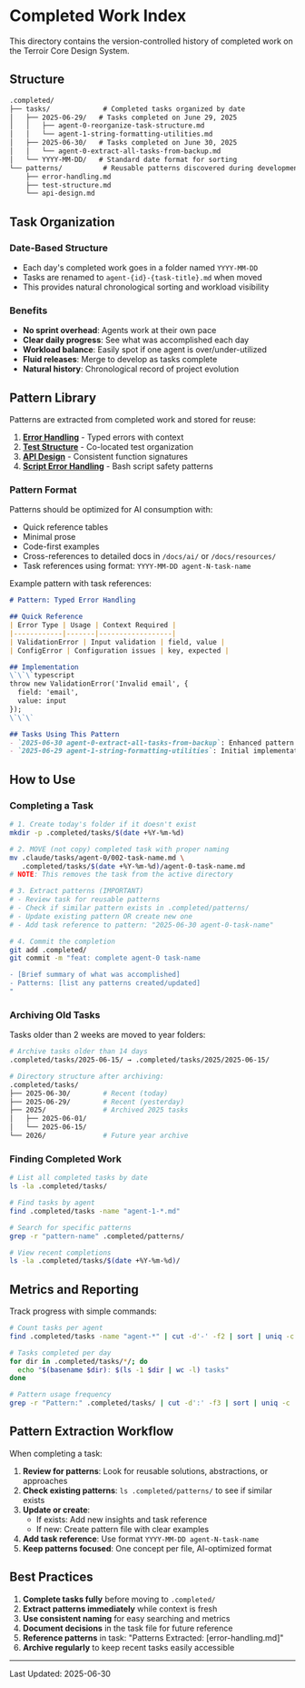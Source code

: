# Completed Work Index

This directory contains the version-controlled history of completed work on the Terroir Core Design System.

## Structure

```markdown
.completed/
├── tasks/             # Completed tasks organized by date
│   ├── 2025-06-29/   # Tasks completed on June 29, 2025
│   │   ├── agent-0-reorganize-task-structure.md
│   │   └── agent-1-string-formatting-utilities.md
│   ├── 2025-06-30/   # Tasks completed on June 30, 2025
│   │   └── agent-0-extract-all-tasks-from-backup.md
│   └── YYYY-MM-DD/   # Standard date format for sorting
└── patterns/          # Reusable patterns discovered during development
    ├── error-handling.md
    ├── test-structure.md
    └── api-design.md
```

## Task Organization

### Date-Based Structure
- Each day's completed work goes in a folder named `YYYY-MM-DD`
- Tasks are renamed to `agent-{id}-{task-title}.md` when moved
- This provides natural chronological sorting and workload visibility

### Benefits
- **No sprint overhead**: Agents work at their own pace
- **Clear daily progress**: See what was accomplished each day
- **Workload balance**: Easily spot if one agent is over/under-utilized
- **Fluid releases**: Merge to develop as tasks complete
- **Natural history**: Chronological record of project evolution

## Pattern Library

Patterns are extracted from completed work and stored for reuse:

1. **[Error Handling](./patterns/error-handling.md)** - Typed errors with context
2. **[Test Structure](./patterns/test-structure.md)** - Co-located test organization
3. **[API Design](./patterns/api-design.md)** - Consistent function signatures
4. **[Script Error Handling](./patterns/script-error-handling.md)** - Bash script safety patterns

### Pattern Format
Patterns should be optimized for AI consumption with:
- Quick reference tables
- Minimal prose
- Code-first examples
- Cross-references to detailed docs in `/docs/ai/` or `/docs/resources/`
- Task references using format: `YYYY-MM-DD agent-N-task-name`

Example pattern with task references:
```markdown
# Pattern: Typed Error Handling

## Quick Reference
| Error Type | Usage | Context Required |
|------------|-------|------------------|
| ValidationError | Input validation | field, value |
| ConfigError | Configuration issues | key, expected |

## Implementation
\`\`\`typescript
throw new ValidationError('Invalid email', { 
  field: 'email', 
  value: input 
});
\`\`\`

## Tasks Using This Pattern
- `2025-06-30 agent-0-extract-all-tasks-from-backup`: Enhanced pattern with context
- `2025-06-29 agent-1-string-formatting-utilities`: Initial implementation
```

## How to Use

### Completing a Task

```bash
# 1. Create today's folder if it doesn't exist
mkdir -p .completed/tasks/$(date +%Y-%m-%d)

# 2. MOVE (not copy) completed task with proper naming
mv .claude/tasks/agent-0/002-task-name.md \
   .completed/tasks/$(date +%Y-%m-%d)/agent-0-task-name.md
# NOTE: This removes the task from the active directory

# 3. Extract patterns (IMPORTANT)
# - Review task for reusable patterns
# - Check if similar pattern exists in .completed/patterns/
# - Update existing pattern OR create new one
# - Add task reference to pattern: "2025-06-30 agent-0-task-name"

# 4. Commit the completion
git add .completed/
git commit -m "feat: complete agent-0 task-name

- [Brief summary of what was accomplished]
- Patterns: [list any patterns created/updated]
"
```

### Archiving Old Tasks

Tasks older than 2 weeks are moved to year folders:

```bash
# Archive tasks older than 14 days
.completed/tasks/2025-06-15/ → .completed/tasks/2025/2025-06-15/

# Directory structure after archiving:
.completed/tasks/
├── 2025-06-30/        # Recent (today)
├── 2025-06-29/        # Recent (yesterday)
├── 2025/              # Archived 2025 tasks
│   ├── 2025-06-01/
│   └── 2025-06-15/
└── 2026/              # Future year archive
```

### Finding Completed Work

```bash
# List all completed tasks by date
ls -la .completed/tasks/

# Find tasks by agent
find .completed/tasks -name "agent-1-*.md"

# Search for specific patterns
grep -r "pattern-name" .completed/patterns/

# View recent completions
ls -la .completed/tasks/$(date +%Y-%m-%d)/
```

## Metrics and Reporting

Track progress with simple commands:

```bash
# Count tasks per agent
find .completed/tasks -name "agent-*" | cut -d'-' -f2 | sort | uniq -c

# Tasks completed per day
for dir in .completed/tasks/*/; do
  echo "$(basename $dir): $(ls -1 $dir | wc -l) tasks"
done

# Pattern usage frequency
grep -r "Pattern:" .completed/tasks/ | cut -d':' -f3 | sort | uniq -c
```

## Pattern Extraction Workflow

When completing a task:

1. **Review for patterns**: Look for reusable solutions, abstractions, or approaches
2. **Check existing patterns**: `ls .completed/patterns/` to see if similar exists
3. **Update or create**:
   - If exists: Add new insights and task reference
   - If new: Create pattern file with clear examples
4. **Add task reference**: Use format `YYYY-MM-DD agent-N-task-name`
5. **Keep patterns focused**: One concept per file, AI-optimized format

## Best Practices

1. **Complete tasks fully** before moving to `.completed/`
2. **Extract patterns immediately** while context is fresh
3. **Use consistent naming** for easy searching and metrics
4. **Document decisions** in the task file for future reference
5. **Reference patterns** in task: "Patterns Extracted: [error-handling.md]"
6. **Archive regularly** to keep recent tasks easily accessible

---

Last Updated: 2025-06-30
